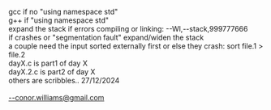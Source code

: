 gcc if no "using namespace std" <br>
g++ if "using namespace std" <br>
expand the stack if errors compiling or linking: --Wl,--stack,999777666 <br>
if crashes or "segmentation fault" expand/widen the stack <br>
a couple need the input sorted externally first or else they crash: sort file.1 > file.2 <br>
dayX.c is part1 of day X <br>
dayX.2.c is part2 of day X <br>
others are scribbles.. 27/12/2024 <br>
<br>
--conor.williams@gmail.com <br>
